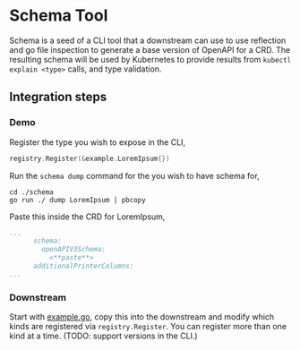 # Schema Tool

Schema is a seed of a CLI tool that a downstream can use to use reflection and go file inspection to 
generate a base version of OpenAPI for a CRD. The resulting schema will be used by Kubernetes to
provide results from `kubectl explain <type>` calls, and type validation.  

## Integration steps

### Demo

Register the type you wish to expose in the CLI,

```go
registry.Register(&example.LoremIpsum{})
```

Run the `schema dump` command for the <Kind> you wish to have schema for,

```
cd ./schema
go run ./ dump LoremIpsum | pbcopy
```

Paste this inside the CRD for LoremIpsum,

```yaml
...
      schema:
        openAPIV3Schema:
          <**paste**>
      additionalPrinterColumns:
...
```

### Downstream

Start with [example.go](./example.go), copy this into the downstream and modify which 
kinds are registered via `registry.Register`. You can register more than one kind at a time. (TODO: support versions in the CLI.)